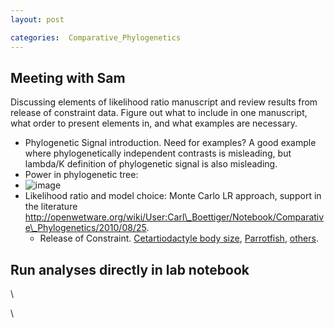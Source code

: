 ```yaml
---
layout: post

categories:  Comparative_Phylogenetics
---
```






 





Meeting with Sam
----------------

Discussing elements of likelihood ratio manuscript and review results
from release of constraint data. Figure out what to include in one
manuscript, what order to present elements in, and what examples are
necessary.

-   Phylogenetic Signal introduction. Need for examples? A good example
    where phylogenetically independent contrasts is misleading, but
    lambda/K definition of phylogenetic signal is also misleading.
-   Power in phylogenetic tree:
-   ![image](http://openwetware.org/images/8/8c/Full_power_examples.png "Power in Trees")
-   Likelihood ratio and model choice: Monte Carlo LR approach, support
    in the literature
    http://openwetware.org/wiki/User:Carl\_Boettiger/Notebook/Comparative\_Phylogenetics/2010/08/25.
    -   Release of Constraint. [Cetartiodactyle body
        size](http://openwetware.org/wiki/User:Carl_Boettiger/Notebook/Comparative_Phylogenetics/2010/07/28),
        [Parrotfish](http://openwetware.org/wiki/User:Carl_Boettiger/Notebook/Comparative_Phylogenetics/2010/07/26),
        [others](http://openwetware.org/wiki/User:Carl_Boettiger/Notebook/Comparative_Phylogenetics/2010/08/05).

Run analyses directly in lab notebook
-------------------------------------

\

\

